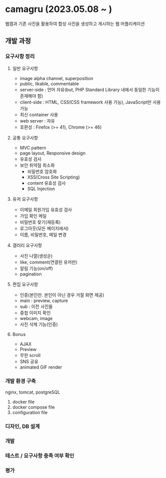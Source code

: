 # camagru (2023.05.08 ~ )
웹캠과 기존 사진을 활용하여 합성 사진을 생성하고 게시하는 웹 어플리케이션

## 개발 과정
### 요구사항 정리
1. 일반 요구사항
    - image alpha channel, superposition
    - public, likable, commentable
    - server-side : 언어 자유(but, PHP Standard Library 내에서 동일한 기능이 존재해야 함)
    - client-side : HTML, CSS(CSS framework 사용 가능), JavaScript만 사용 가능
    - 최신 container 사용
    - web server : 자유
    - 호환성 : Firefox (>= 41), Chrome (>= 46)
2. 공통 요구사항
    - MVC pattern
    - page layout, Responsive design
    - 유효성 검사
    - 보안 취약점 최소화
      - 비밀번호 암호화
      - XSS(Cross Site Scripting)
      - content 유효성 검사
      - SQL Injection
      
3. 유저 요구사항
    - 이메일 회원가입 유효성 검사
    - 가입 확인 메일
    - 비밀번호 찾기(재등록)
    - 로그아웃(모든 페이지에서)
    - 이름, 비밀번호, 메일 변경
4. 갤러리 요구사항
    - 사진 나열(생성순)
    - like, comment(연결된 유저만)
    - 알림 기능(on/off)
    - pagination
5. 편집 요구사항
    - 인증(본인만. 본인이 아닌 경우 거절 화면 제공)
    - main : preview, capture
    - sub : 이전 사진들
    - 중첩 이미지 확인
    - webcam, image
    - 사진 삭제 기능(인증)
6. Bonus
    - AJAX
    - Preview
    - 무한 scroll
    - SNS 공유
    - animated GIF render
  
### 개발 환경 구축
nginx, tomcat, postgreSQL

1. docker file
2. docker compose file
3. configuration file

### 디자인, DB 설계
### 개발
### 테스트 / 요구사항 충족 여부 확인
### 평가
